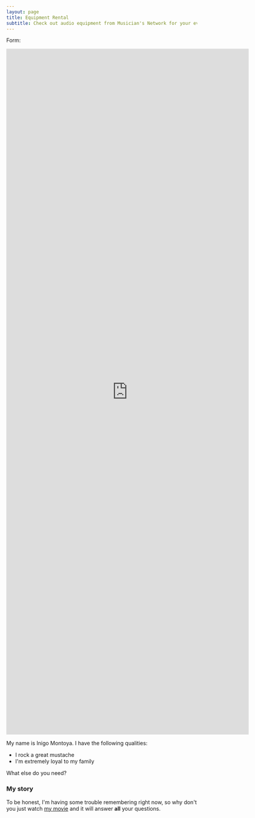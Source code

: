 ```yaml
---
layout: page
title: Equipment Rental
subtitle: Check out audio equipment from Musician's Network for your event!
---
```

Form:
<iframe src="https://docs.google.com/forms/d/e/1FAIpQLScogl0rZcbCr2z0wxzllrreIAWSDuHfAcSB1QB30ktrdjL9Cw/viewform?embedded=true" width="640" height="1811" frameborder="0" marginheight="0" marginwidth="0">Loading…</iframe>

My name is Inigo Montoya. I have the following qualities:

- I rock a great mustache
- I'm extremely loyal to my family

What else do you need?

### My story

To be honest, I'm having some trouble remembering right now, so why don't you just watch [my movie](https://en.wikipedia.org/wiki/The_Princess_Bride_%28film%29) and it will answer **all** your questions.
